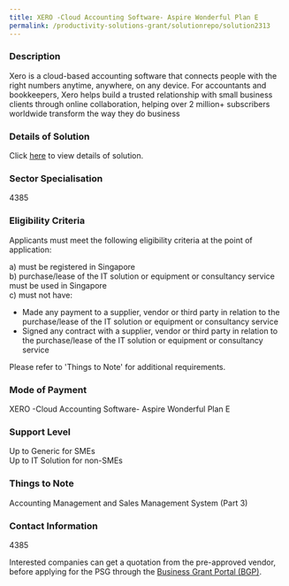 ```yaml
---
title: XERO -Cloud Accounting Software- Aspire Wonderful Plan E
permalink: /productivity-solutions-grant/solutionrepo/solution2313
---
```


### Description

Xero is a cloud-based accounting software that connects people with the right numbers anytime, anywhere, on any device. For accountants and bookkeepers, Xero helps build a trusted relationship with small business clients through online collaboration, helping over 2 million+ subscribers worldwide transform the way they do business

### Details of Solution

Click <a href='Clooud Consulting LLP' target='_blank' rel='noopener'>here</a> to view details of solution.

### Sector Specialisation

 4385 

### Eligibility Criteria

Applicants must meet the following eligibility criteria at the point of application:

a) must be registered in Singapore <br>
b) purchase/lease of the IT solution or equipment or consultancy service must be used in Singapore <br>
c) must not have:
- Made any payment to a supplier, vendor or third party in relation to the purchase/lease of the IT solution or equipment or consultancy service
- Signed any contract with a supplier, vendor or third party in relation to the purchase/lease of the IT solution or equipment or consultancy service

Please refer to 'Things to Note' for additional requirements.

### Mode of Payment
XERO -Cloud Accounting Software- Aspire Wonderful Plan E

### Support Level
Up to Generic for SMEs <br>
Up to IT Solution for non-SMEs

### Things to Note
Accounting Management and Sales Management System (Part 3)

### Contact Information
4385

Interested companies can get a quotation from the pre-approved vendor, before applying for the PSG through the <a target='_blank' rel='noopener' href='https://www.businessgrants.gov.sg/'>Business Grant Portal (BGP)</a>.
